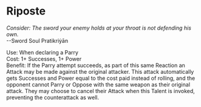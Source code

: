 # Riposte

*Consider: The sword your enemy holds at your throat is not defending his own.*  
--Sword Soul Pratikriẏān

Use: When declaring a Parry  
Cost: 1+ Successes, 1+ Power  
Benefit:
If the Parry attempt succeeds, as part of this same Reaction an Attack may be made against the original attacker. This attack automatically gets Successes and Power equal to the cost paid instead of rolling, and the opponent cannot Parry or Oppose with the same weapon as their original attack. They may choose to cancel their Attack when this Talent is invoked, preventing the counterattack as well.